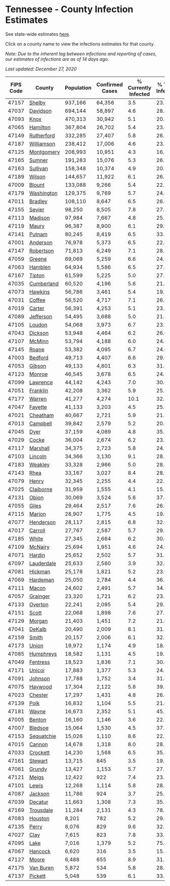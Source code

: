 # Tennessee - County Infection Estimates

See state-wide estimates [here](/infections/us-tn).

Click on a county name to view the infections estimates for that county.

*Note: Due to the inherent lag between infections and reporting of cases, our estimates of infections are as of 14 days ago.*

*Last updated: December 27, 2020*

|   FIPS Code |                   County |   Population |   Confirmed Cases |   % Currently Infected |   % Total Infected |
|-------------|--------------------------|--------------|-------------------|------------------------|--------------------|
|       47157 |         [Shelby](shelby) |      937,166 |            64,356 |                    3.5 |               23.2 |
|       47037 |     [Davidson](davidson) |      694,144 |            58,897 |                    4.6 |               28.9 |
|       47093 |             [Knox](knox) |      470,313 |            30,942 |                    5.1 |               20.8 |
|       47065 |     [Hamilton](hamilton) |      367,804 |            26,702 |                    5.4 |               23.4 |
|       47149 | [Rutherford](rutherford) |      332,285 |            27,407 |                    5.8 |               26.9 |
|       47187 | [Williamson](williamson) |      238,412 |            17,006 |                    4.6 |               23.2 |
|       47125 | [Montgomery](montgomery) |      208,993 |            10,951 |                    4.3 |               16.8 |
|       47165 |         [Sumner](sumner) |      191,283 |            15,076 |                    5.3 |               26.3 |
|       47163 |     [Sullivan](sullivan) |      158,348 |            10,374 |                    4.9 |               20.7 |
|       47189 |         [Wilson](wilson) |      144,657 |            11,922 |                    6.1 |               26.7 |
|       47009 |         [Blount](blount) |      133,088 |             9,266 |                    5.4 |               22.2 |
|       47179 | [Washington](washington) |      129,375 |             9,769 |                    5.7 |               24.0 |
|       47011 |       [Bradley](bradley) |      108,110 |             8,647 |                    6.5 |               26.0 |
|       47155 |         [Sevier](sevier) |       98,250 |             8,505 |                    7.8 |               27.6 |
|       47113 |       [Madison](madison) |       97,984 |             7,667 |                    4.8 |               25.1 |
|       47119 |           [Maury](maury) |       96,387 |             8,900 |                    6.1 |               29.4 |
|       47141 |         [Putnam](putnam) |       80,245 |             8,419 |                    6.5 |               33.9 |
|       47001 |     [Anderson](anderson) |       76,978 |             5,373 |                    6.5 |               22.0 |
|       47147 |   [Robertson](robertson) |       71,813 |             6,249 |                    7.1 |               28.5 |
|       47059 |         [Greene](greene) |       69,069 |             5,259 |                    6.6 |               24.1 |
|       47063 |       [Hamblen](hamblen) |       64,934 |             5,586 |                    6.5 |               27.6 |
|       47167 |         [Tipton](tipton) |       61,599 |             5,225 |                    5.0 |               27.7 |
|       47035 | [Cumberland](cumberland) |       60,520 |             4,196 |                    5.6 |               21.8 |
|       47073 |       [Hawkins](hawkins) |       56,786 |             3,461 |                    5.4 |               19.2 |
|       47031 |         [Coffee](coffee) |       56,520 |             4,717 |                    7.1 |               26.3 |
|       47019 |         [Carter](carter) |       56,391 |             4,253 |                    5.1 |               23.9 |
|       47089 |   [Jefferson](jefferson) |       54,495 |             3,688 |                    5.0 |               21.3 |
|       47105 |         [Loudon](loudon) |       54,068 |             3,973 |                    6.7 |               23.2 |
|       47043 |       [Dickson](dickson) |       53,948 |             4,464 |                    6.2 |               26.6 |
|       47107 |         [McMinn](mcminn) |       53,794 |             4,188 |                    6.0 |               24.8 |
|       47145 |           [Roane](roane) |       53,382 |             4,095 |                    6.7 |               24.0 |
|       47003 |       [Bedford](bedford) |       49,713 |             4,407 |                    6.6 |               29.0 |
|       47053 |         [Gibson](gibson) |       49,133 |             4,801 |                    6.3 |               31.1 |
|       47123 |         [Monroe](monroe) |       46,545 |             3,678 |                    6.5 |               24.7 |
|       47099 |     [Lawrence](lawrence) |       44,142 |             4,243 |                    7.0 |               30.5 |
|       47051 |     [Franklin](franklin) |       42,208 |             3,362 |                    5.9 |               25.1 |
|       47177 |         [Warren](warren) |       41,277 |             4,274 |                   10.1 |               32.3 |
|       47047 |       [Fayette](fayette) |       41,133 |             3,203 |                    4.5 |               25.1 |
|       47021 |     [Cheatham](cheatham) |       40,667 |             2,721 |                    5.9 |               21.5 |
|       47013 |     [Campbell](campbell) |       39,842 |             2,579 |                    5.2 |               20.0 |
|       47045 |             [Dyer](dyer) |       37,159 |             4,089 |                    4.8 |               35.5 |
|       47029 |           [Cocke](cocke) |       36,004 |             2,674 |                    6.2 |               23.5 |
|       47117 |     [Marshall](marshall) |       34,375 |             2,723 |                    5.8 |               24.9 |
|       47103 |       [Lincoln](lincoln) |       34,366 |             3,130 |                    9.1 |               28.5 |
|       47183 |       [Weakley](weakley) |       33,328 |             2,966 |                    5.0 |               28.4 |
|       47143 |             [Rhea](rhea) |       33,167 |             3,027 |                    8.4 |               28.9 |
|       47079 |           [Henry](henry) |       32,345 |             2,255 |                    4.4 |               22.3 |
|       47025 |   [Claiborne](claiborne) |       31,959 |             1,555 |                    4.1 |               15.5 |
|       47131 |           [Obion](obion) |       30,069 |             3,524 |                    5.6 |               37.6 |
|       47055 |           [Giles](giles) |       29,464 |             2,517 |                    7.6 |               26.6 |
|       47115 |         [Marion](marion) |       28,907 |             1,775 |                    4.5 |               19.6 |
|       47077 |   [Henderson](henderson) |       28,117 |             2,815 |                    6.8 |               32.0 |
|       47017 |       [Carroll](carroll) |       27,767 |             2,587 |                    5.7 |               29.7 |
|       47185 |           [White](white) |       27,345 |             2,664 |                    6.2 |               30.6 |
|       47109 |       [McNairy](mcnairy) |       25,694 |             1,951 |                    4.6 |               24.0 |
|       47071 |         [Hardin](hardin) |       25,652 |             2,502 |                    5.7 |               31.3 |
|       47097 | [Lauderdale](lauderdale) |       25,633 |             2,560 |                    3.9 |               32.4 |
|       47081 |       [Hickman](hickman) |       25,178 |             1,821 |                    5.2 |               23.0 |
|       47069 |     [Hardeman](hardeman) |       25,050 |             2,784 |                    4.4 |               36.9 |
|       47111 |           [Macon](macon) |       24,602 |             2,491 |                    5.7 |               34.1 |
|       47057 |     [Grainger](grainger) |       23,320 |             1,721 |                    6.2 |               23.1 |
|       47133 |       [Overton](overton) |       22,241 |             2,095 |                    5.4 |               29.3 |
|       47151 |           [Scott](scott) |       22,068 |             1,898 |                    7.6 |               27.2 |
|       47129 |         [Morgan](morgan) |       21,403 |             1,451 |                    7.2 |               21.0 |
|       47041 |         [DeKalb](dekalb) |       20,490 |             2,009 |                    8.1 |               31.1 |
|       47159 |           [Smith](smith) |       20,157 |             2,006 |                    6.1 |               32.2 |
|       47173 |           [Union](union) |       19,972 |             1,174 |                    4.9 |               18.6 |
|       47085 |   [Humphreys](humphreys) |       18,582 |             1,131 |                    4.5 |               19.2 |
|       47049 |     [Fentress](fentress) |       18,523 |             1,836 |                    7.1 |               30.4 |
|       47171 |         [Unicoi](unicoi) |       17,883 |             1,377 |                    5.3 |               24.5 |
|       47091 |       [Johnson](johnson) |       17,788 |             1,752 |                    3.4 |               31.4 |
|       47075 |       [Haywood](haywood) |       17,304 |             2,122 |                    5.8 |               39.9 |
|       47023 |       [Chester](chester) |       17,297 |             1,431 |                    4.8 |               26.4 |
|       47139 |             [Polk](polk) |       16,832 |             1,104 |                    5.5 |               21.0 |
|       47181 |           [Wayne](wayne) |       16,673 |             2,352 |                    5.1 |               45.9 |
|       47005 |         [Benton](benton) |       16,160 |             1,146 |                    3.6 |               22.9 |
|       47007 |       [Bledsoe](bledsoe) |       15,064 |             1,530 |                    4.5 |               37.8 |
|       47153 | [Sequatchie](sequatchie) |       15,026 |             1,110 |                    8.6 |               22.9 |
|       47015 |         [Cannon](cannon) |       14,678 |             1,318 |                    8.0 |               28.8 |
|       47033 |     [Crockett](crockett) |       14,230 |             1,568 |                    6.5 |               35.4 |
|       47161 |       [Stewart](stewart) |       13,715 |               845 |                    3.5 |               19.3 |
|       47061 |         [Grundy](grundy) |       13,427 |             1,153 |                    5.7 |               27.1 |
|       47121 |           [Meigs](meigs) |       12,422 |               922 |                    7.4 |               23.3 |
|       47101 |           [Lewis](lewis) |       12,268 |             1,114 |                    5.8 |               28.8 |
|       47087 |       [Jackson](jackson) |       11,786 |               924 |                    3.7 |               25.3 |
|       47039 |       [Decatur](decatur) |       11,663 |             1,308 |                    7.3 |               35.7 |
|       47169 |   [Trousdale](trousdale) |       11,284 |             2,131 |                    4.3 |               78.5 |
|       47083 |       [Houston](houston) |        8,201 |               782 |                    5.2 |               29.8 |
|       47135 |           [Perry](perry) |        8,076 |               829 |                    9.6 |               32.5 |
|       47027 |             [Clay](clay) |        7,615 |               823 |                    7.8 |               33.9 |
|       47095 |             [Lake](lake) |        7,016 |             1,379 |                    5.2 |               75.6 |
|       47067 |       [Hancock](hancock) |        6,620 |               316 |                    3.5 |               15.2 |
|       47127 |           [Moore](moore) |        6,488 |               655 |                    8.9 |               31.5 |
|       47175 |   [Van Buren](van-buren) |        5,872 |               534 |                    5.8 |               28.8 |
|       47137 |       [Pickett](pickett) |        5,048 |               539 |                    6.1 |               33.1 |